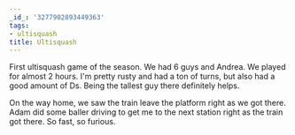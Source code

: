 ```yaml
---
_id_: '3277902893449363'
tags:
- ultisquash
title: Ultisquash
---
```


First ultisquash game of the season. We had 6 guys and Andrea. We played for almost 2 hours. I'm pretty rusty and had a ton of turns, but also had a good amount of Ds. Being the tallest guy there definitely helps. 

On the way home, we saw the train leave the platform right as we got there. Adam did some baller driving to get me to the next station right as the train got there. So fast, so furious.
